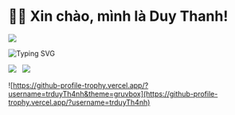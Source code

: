 # 👋👋 Xin chào, mình là Duy Thanh!
![](https://komarev.com/ghpvc/?username=trduyTh4nh&color=green)

![Typing SVG](https://readme-typing-svg.herokuapp.com/?width=600&lines=Backend+Developer;Full-stack+Developer;Java-Developer;)

<img src="https://github-readme-stats.vercel.app/api?username=trduyTh4nh&show_icons=true&count_private=true"> &nbsp; <img src="https://github-readme-stats.vercel.app/api/top-langs/?username=trduyTh4nh&layout=compact&langs_count=6">


![https://github-profile-trophy.vercel.app/?username=trduyTh4nh&theme=gruvbox](https://github-profile-trophy.vercel.app/?username=trduyTh4nh)
